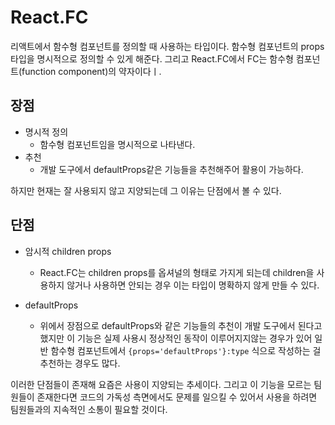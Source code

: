 # React.FC

리액트에서 함수형 컴포넌트를 정의할 때 사용하는 타입이다.
함수형 컴포넌트의 props 타입을 명시적으로 정의할 수 있게 해준다.
그리고 React.FC에서 FC는 함수형 컴포넌트(function component)의 약자이다ㅣ.

## 장점

- 명시적 정의
  - 함수형 컴포넌트임을 명시적으로 나타낸다.
- 추천
  - 개발 도구에서 defaultProps같은 기능들을 추천해주어 활용이 가능하다.

하지만 현재는 잘 사용되지 않고 지양되는데 그 이유는 단점에서 볼 수 있다.

## 단점

- 암시적 children props
  - React.FC는 children props를 옵셔널의 형태로 가지게 되는데 children을 사용하지 않거나 사용하면 안되는 경우 이는 타입이 명확하지 않게 만들 수 있다.

- defaultProps
  - 위에서 장점으로 defaultProps와 같은 기능들의 추천이 개발 도구에서 된다고 했지만 이 기능은 실제 사용시 정상적인 동작이 이루어지지않는 경우가 있어 일반 함수형 컴포넌트에서 `{props='defaultProps'}:type` 식으로 작성하는 걸 추천하는 경우도 많다.

이러한 단점들이 존재해 요즘은 사용이 지양되는 추세이다. 그리고 이 기능을 모르는 팀원들이 존재한다면 코드의 가독성 측면에서도 문제를 일으킬 수 있어서 사용을 하려면 팀원들과의 지속적인 소통이 필요할 것이다.
